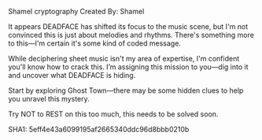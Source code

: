 Shamel cryptography
Created By: Shamel

It appears DEADFACE has shifted its focus to the music scene, but I'm not convinced this is just about melodies and rhythms. There's something more to this—I'm certain it's some kind of coded message.

While deciphering sheet music isn't my area of expertise, I'm confident you'll know how to crack this. I’m assigning this mission to you—dig into it and uncover what DEADFACE is hiding.

Start by exploring Ghost Town—there may be some hidden clues to help you unravel this mystery.

Try NOT to REST on this too much, this needs to be solved soon.

SHA1: 5eff4e43a6099195af2665340ddc96d8bbb0210b
